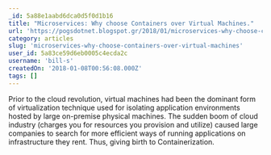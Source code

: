 ```yaml
---
_id: 5a88e1aabd6dca0d5f0d1b16
title: "Microservices: Why choose Containers over Virtual Machines."
url: 'https://pogsdotnet.blogspot.gr/2018/01/microservices-why-choose-containers.html'
category: articles
slug: 'microservices-why-choose-containers-over-virtual-machines'
user_id: 5a83ce59d6eb0005c4ecda2c
username: 'bill-s'
createdOn: '2018-01-08T00:56:08.000Z'
tags: []
---
```


Prior to the cloud revolution, virtual machines had been the dominant form of virtualization technique used for isolating application environments hosted by large on-premise physical machines. The sudden boom of cloud industry (charges you for resources you provision and utilize) caused large companies to search for more efficient ways of running applications on infrastructure they rent. Thus, giving birth to Containerization.
